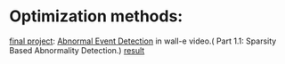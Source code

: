 # Optimization methods:
[final project](wall-e.ipynb): [Abnormal Event Detection](http://shijianping.me/abnormal_iccv13.pdf) in wall-e video.( Part 1.1: Sparsity Based Abnormality Detection.)
[result](https://www.facebook.com/toma.finogina/videos/1705442276344507/)
